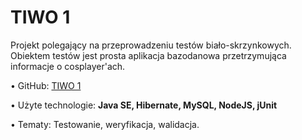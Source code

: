 <h1>TIWO 1</h1>

Projekt polegający na przeprowadzeniu testów biało-skrzynkowych. Obiektem testów jest prosta aplikacja bazodanowa przetrzymująca informacje o cosplayer'ach.   

• GitHub: <a href="http://github.com/trzye/TIWO-1">TIWO 1</a>

• Użyte technologie: <b>Java SE, Hibernate, MySQL, NodeJS, jUnit</b>

• Tematy: Testowanie, weryfikacja, walidacja.
